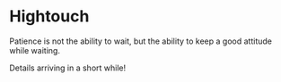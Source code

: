 # Hightouch

Patience is not the ability to wait, but the ability to keep a good attitude while waiting.

Details arriving in a short while!